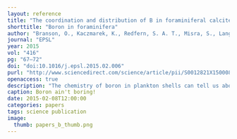 ```yaml
---
layout: reference
title: "The coordination and distribution of B in foraminiferal calcite."
shorttitle: "Boron in foraminifera"
author: "Branson, O., Kaczmarek, K., Redfern, S. A. T., Misra, S., Langer, G., Tyliszczak , T., Bijma, J., Elderfield, H."
journal: "EPSL"
year: 2015
vol: "416"
pg: "67–72"
doi: "doi:10.1016/j.epsl.2015.02.006"
purl: "http://www.sciencedirect.com/science/article/pii/S0012821X15000849"
openaccess: true
description: "The chemistry of boron in plankton shells can tell us about the pH of past oceans, and the CO2 level in the past. I used a synchrotron to find out how this palaeo-pH-meter works."
caption: Boron ain't boring!
date: 2015-02-08T12:00:00
categories: papers
tags: science publication
image:
  thumb: papers_b_thumb.png
---
```

